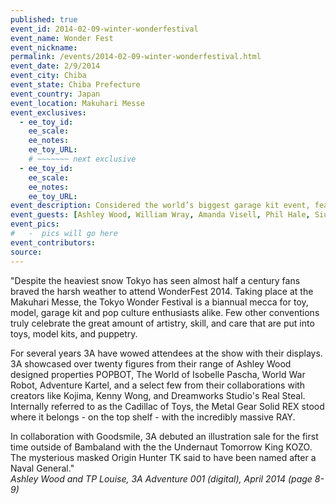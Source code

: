 ```yaml
---
published: true
event_id: 2014-02-09-winter-wonderfestival
event_name: Wonder Fest
event_nickname: 
permalink: /events/2014-02-09-winter-wonderfestival.html
event_date: 2/9/2014
event_city: Chiba
event_state: Chiba Prefecture
event_country: Japan
event_location: Makuhari Messe
event_exclusives:
  - ee_toy_id: 
    ee_scale:
    ee_notes: 
    ee_toy_URL:
    # ~~~~~~~ next exclusive 
  - ee_toy_id: 
    ee_scale:
    ee_notes: 
    ee_toy_URL:
event_description: Considered the world’s biggest garage kit event, featuring amateur and pro model kit creators. 50k+ attendees (2013)
event_guests: [Ashley Wood, William Wray, Amanda Visell, Phil Hale, Siuyin]
event_pics:
#   -  pics will go here
event_contributors:
source:
---
```

"Despite the heaviest snow Tokyo has seen almost half a century fans braved the harsh weather to attend WonderFest 2014. Taking place at the Makuhari Messe, the Tokyo Wonder Festival is a biannual mecca for toy, model, garage kit and pop culture enthusiasts alike. Few other conventions truly celebrate the great amount of artistry, skill, and care that are put into toys, model kits, and puppetry.

For several years 3A have wowed attendees at the show with their displays. 3A showcased over twenty figures from their range of Ashley Wood designed properties POPBOT, The World of Isobelle Pascha, World War Robot, Adventure Kartel, and a select few from their collaborations with creators like Kojima, Kenny Wong, and Dreamworks Studio's Real Steal. Internally referred to as the Cadillac of Toys, the Metal Gear Solid REX stood where it belongs - on the top shelf - with the incredibly massive RAY.

In collaboration with Goodsmile, 3A debuted an illustration sale for the first time outside of Bambaland with the the Undernaut Tomorrow King KOZO. The mysterious masked Origin Hunter TK said to have been named after a Naval General."                             
<cite>Ashley Wood and TP Louise, 3A Adventure 001 (digital), April 2014 (page 8-9)</cite>
